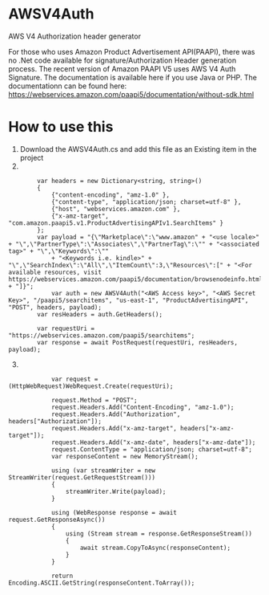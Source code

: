 # AWSV4Auth
AWS V4 Authorization header generator

For those who uses Amazon Product Advertisement API(PAAPI), there was no .Net code available for signature/Authorization Header generation process. The recent version of Amazon PAAPI V5 uses AWS V4 Auth Signature. The documentation is available here if you use Java or PHP. The documentationn can be found here: https://webservices.amazon.com/paapi5/documentation/without-sdk.html

# How to use this
1. Download the AWSV4Auth.cs and add this file as an Existing item in the project
2. 

            var headers = new Dictionary<string, string>()
            {
                {"content-encoding", "amz-1.0" },
                {"content-type", "application/json; charset=utf-8" },
                {"host", "webservices.amazon.com" },
                {"x-amz-target", "com.amazon.paapi5.v1.ProductAdvertisingAPIv1.SearchItems" }
            };
            var payload = "{\"Marketplace\":\"www.amazon" + "<use locale>" + "\",\"PartnerType\":\"Associates\",\"PartnerTag\":\"" + "<associated tag>" + "\",\"Keywords\":\""
                + "<Keywords i.e. kindle>" + "\",\"SearchIndex\":\"All\",\"ItemCount\":3,\"Resources\":[" + "<For available resources, visit https://webservices.amazon.com/paapi5/documentation/browsenodeinfo.html>" + "]}";
                var auth = new AWSV4Auth("<AWS Access key>", "<AWS Secret Key>", "/paapi5/searchitems", "us-east-1", "ProductAdvertisingAPI", "POST", headers, payload);
            var resHeaders = auth.GetHeaders();

            var requestUri = "https://webservices.amazon.com/paapi5/searchitems";
            var response = await PostRequest(requestUri, resHeaders, payload);
3.

                var request = (HttpWebRequest)WebRequest.Create(requestUri);

                request.Method = "POST";
                request.Headers.Add("Content-Encoding", "amz-1.0");
                request.Headers.Add("Authorization", headers["Authorization"]);
                request.Headers.Add("x-amz-target", headers["x-amz-target"]);
                request.Headers.Add("x-amz-date", headers["x-amz-date"]);
                request.ContentType = "application/json; charset=utf-8";
                var responseContent = new MemoryStream();

                using (var streamWriter = new StreamWriter(request.GetRequestStream()))
                {
                    streamWriter.Write(payload);
                }

                using (WebResponse response = await request.GetResponseAsync())
                {
                    using (Stream stream = response.GetResponseStream())
                    {
                        await stream.CopyToAsync(responseContent);
                    }
                }

                return Encoding.ASCII.GetString(responseContent.ToArray());
